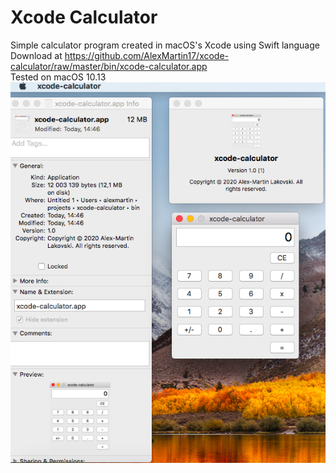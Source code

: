# Xcode Calculator

Simple calculator program created in macOS's Xcode using Swift language<br>
Download at https://github.com/AlexMartin17/xcode-calculator/raw/master/bin/xcode-calculator.app<br>
Tested on macOS 10.13
<br>
<img src="https://raw.githubusercontent.com/AlexMartin17/xcode-calculator/master/img/preview.png">

